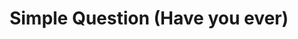 ---
title: Simple Question (Have you ever)
layout: revealjs-structure
script:
- Could you ___?
- Yes, I could.
- No, I couldn't.
examples:
- Bring me a glass of water
- Say your name again
- Help me study English
- Repeat please
- Speak a little faster
- Speak a little slower
- Do me a favor
---